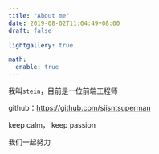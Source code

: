 ```yaml
---
title: "About me"
date: 2019-08-02T11:04:49+08:00
draft: false

lightgallery: true

math:
  enable: true
---
```


<!-- 我叫stein。大学读了四年土木，迷茫过，也挣扎过，最后发现自己喜欢计算机。

下过工地，考过研，最终都以失败告终。

在孤独中回想起幼时的记忆，羡慕曾经迷恋计算机的自己，

于是，顺着自己的兴趣，来到了互联网行业，希望能通过这个博客给我那群不懂编程的朋友一些有趣的计算机知识。

不断暴露自己，记录当下的生活和乐趣，这样看起来生活可能并没那么苦。 -->

我叫`stein`，目前是一位前端工程师

github：<https://github.com/sjisntsuperman>

keep calm， keep passion

我们一起努力
